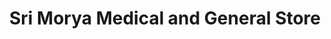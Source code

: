 ---
title: "Sri Morya Medical and General Store"
url: /pune/sri-morya-medical-and-general-store/
shop: general
---